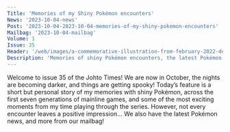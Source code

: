 ```yaml
---
Title: 'Memories of my Shiny Pokémon encounters'
News: '2023-10-04-news'
Post: '2023-10-04-2023-10-04-memories-of-my-shiny-pokemon-encounters'
Mailbag: '2023-10-04-mailbag'
Volume: 1
Issue: 35
Header: '/web/images/a-commemorative-illustration-from-february-2022-depicting-the-red-gyarados-at-the-lake-of-rage-from-.jpeg'
Description: 'Memories of shiny Pokémon encounters, the latest Pokémon news, and more from the Johto Times mailbag!'
---
```

Welcome to issue 35 of the Johto Times! We are now in October, the nights are becoming darker, and things are getting spooky! Today’s feature is a short but personal story of my memories with shiny Pokémon, across the first seven generations of mainline games, and some of the most exciting moments from my time playing through the series. However, not every encounter leaves a positive impression… We also have the latest Pokémon news, and more from our mailbag!